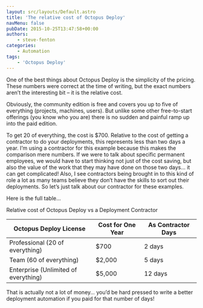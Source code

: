 ```yaml
---
layout: src/layouts/Default.astro
title: 'The relative cost of Octopus Deploy'
navMenu: false
pubDate: 2015-10-25T13:47:58+00:00
authors:
    - steve-fenton
categories:
    - Automation
tags:
    - 'Octopus Deploy'
---
```


One of the best things about Octopus Deploy is the simplicity of the pricing. These numbers were correct at the time of writing, but the exact numbers aren’t the interesting bit – it is the relative cost.

Obviously, the community edition is free and covers you up to five of everything (projects, machines, users). But unlike some other free-to-start offerings (you know who you are) there is no sudden and painful ramp up into the paid edition.

To get 20 of everything, the cost is $700. Relative to the cost of getting a contractor to do your deployments, this represents less than two days a year. I’m using a contractor for this example because this makes the comparison mere numbers. If we were to talk about specific permanent employees, we would have to start thinking not just of the cost saving, but also the value of the work that they may have done on those two days… it can get complicated! Also, I see contractors being brought in to this kind of role a lot as many teams believe they don’t have the skills to sort out their deployments. So let’s just talk about our contractor for these examples.

Here is the full table…

Relative cost of Octopus Deploy vs a Deployment Contractor

| Octopus Deploy License               | Cost for One Year | As Contractor Days |
|--------------------------------------|-------------------|--------------------|
| Professional (20 of everything)      | $700              | 2 days             |
| Team (60 of everything)              | $2,000            | 5 days             |
| Enterprise (Unlimited of everything) | $5,000            | 12 days            |

That is actually not a lot of money… you’d be hard pressed to write a better deployment automation if you paid for that number of days!